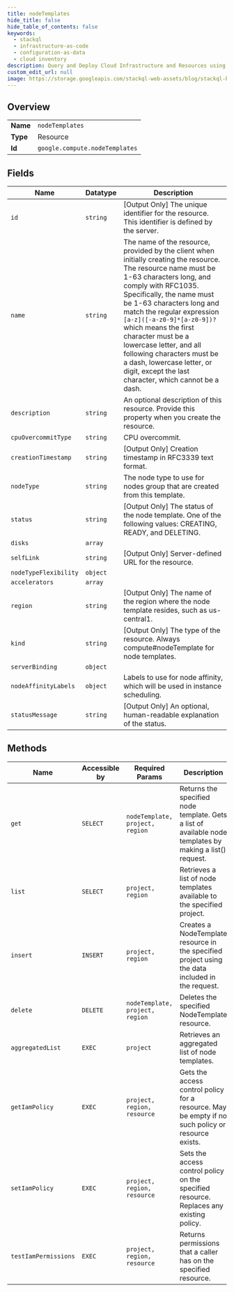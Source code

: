 ```yaml
---
title: nodeTemplates
hide_title: false
hide_table_of_contents: false
keywords:
  - stackql
  - infrastructure-as-code
  - configuration-as-data
  - cloud inventory
description: Query and Deploy Cloud Infrastructure and Resources using SQL
custom_edit_url: null
image: https://storage.googleapis.com/stackql-web-assets/blog/stackql-blog-post-featured-image.png
---
```

  
    

## Overview
<table><tbody>
<tr><td><b>Name</b></td><td><code>nodeTemplates</code></td></tr>
<tr><td><b>Type</b></td><td>Resource</td></tr>
<tr><td><b>Id</b></td><td><code>google.compute.nodeTemplates</code></td></tr>
</tbody></table>

## Fields
| Name | Datatype | Description |
| ---- | -------- | ----------- |
| `id` | `string` | [Output Only] The unique identifier for the resource. This identifier is defined by the server. |
| `name` | `string` | The name of the resource, provided by the client when initially creating the resource. The resource name must be 1-63 characters long, and comply with RFC1035. Specifically, the name must be 1-63 characters long and match the regular expression `[a-z]([-a-z0-9]*[a-z0-9])?` which means the first character must be a lowercase letter, and all following characters must be a dash, lowercase letter, or digit, except the last character, which cannot be a dash. |
| `description` | `string` | An optional description of this resource. Provide this property when you create the resource. |
| `cpuOvercommitType` | `string` | CPU overcommit. |
| `creationTimestamp` | `string` | [Output Only] Creation timestamp in RFC3339 text format. |
| `nodeType` | `string` | The node type to use for nodes group that are created from this template. |
| `status` | `string` | [Output Only] The status of the node template. One of the following values: CREATING, READY, and DELETING. |
| `disks` | `array` |  |
| `selfLink` | `string` | [Output Only] Server-defined URL for the resource. |
| `nodeTypeFlexibility` | `object` |  |
| `accelerators` | `array` |  |
| `region` | `string` | [Output Only] The name of the region where the node template resides, such as us-central1. |
| `kind` | `string` | [Output Only] The type of the resource. Always compute#nodeTemplate for node templates. |
| `serverBinding` | `object` |  |
| `nodeAffinityLabels` | `object` | Labels to use for node affinity, which will be used in instance scheduling. |
| `statusMessage` | `string` | [Output Only] An optional, human-readable explanation of the status. |
## Methods
| Name | Accessible by | Required Params | Description |
| ---- | ------------- | --------------- | ----------- |
| `get` | `SELECT` | `nodeTemplate, project, region` | Returns the specified node template. Gets a list of available node templates by making a list() request. |
| `list` | `SELECT` | `project, region` | Retrieves a list of node templates available to the specified project. |
| `insert` | `INSERT` | `project, region` | Creates a NodeTemplate resource in the specified project using the data included in the request. |
| `delete` | `DELETE` | `nodeTemplate, project, region` | Deletes the specified NodeTemplate resource. |
| `aggregatedList` | `EXEC` | `project` | Retrieves an aggregated list of node templates. |
| `getIamPolicy` | `EXEC` | `project, region, resource` | Gets the access control policy for a resource. May be empty if no such policy or resource exists. |
| `setIamPolicy` | `EXEC` | `project, region, resource` | Sets the access control policy on the specified resource. Replaces any existing policy. |
| `testIamPermissions` | `EXEC` | `project, region, resource` | Returns permissions that a caller has on the specified resource. |

